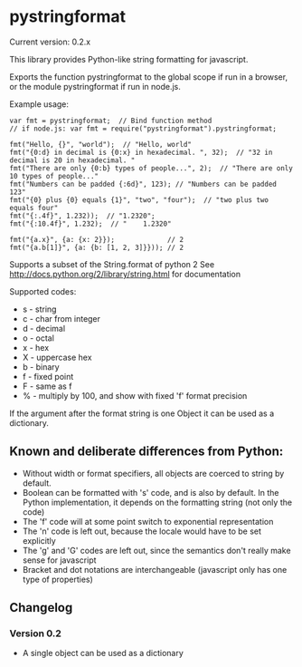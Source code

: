pystringformat 
==============

Current version: 0.2.x

This library provides Python-like string formatting for javascript.

Exports the function pystringformat to the global scope if run in a browser,
or the module pystringformat if run in node.js.

Example usage:

    var fmt = pystringformat;  // Bind function method
    // if node.js: var fmt = require("pystringformat").pystringformat;
    
    fmt("Hello, {}", "world");  // "Hello, world"
    fmt("{0:d} in decimal is {0:x} in hexadecimal. ", 32);  // "32 in decimal is 20 in hexadecimal. "
    fmt("There are only {0:b} types of people...", 2);  // "There are only 10 types of people..."
    fmt("Numbers can be padded {:6d}", 123); // "Numbers can be padded    123"
    fmt("{0} plus {0} equals {1}", "two", "four");  // "two plus two equals four"
    fmt("{:.4f}", 1.232));  // "1.2320";
    fmt("{:10.4f}", 1.232);  // "    1.2320"    
    
    fmt("{a.x}", {a: {x: 2}});             // 2
    fmt("{a.b[1]}", {a: {b: [1, 2, 3]}})); // 2


Supports a subset of the String.format of python 2
See http://docs.python.org/2/library/string.html for documentation

Supported codes:
* s  - string
* c  - char from integer
* d  - decimal
* o  - octal
* x  - hex
* X  - uppercase hex
* b  - binary
* f  - fixed point
* F  - same as f
* %  - multiply by 100, and show with fixed 'f' format precision

If the argument after the format string is one Object it can be used as a dictionary.

## Known and deliberate differences from Python:
* Without width or format specifiers, all objects are coerced to string by default.
* Boolean can be formatted with 's' code, and is also by default.  In the Python implementation, it depends on the formatting string (not only the code)
* The 'f' code will at some point switch to exponential representation
* The 'n' code is left out, because the locale would have to be set explicitly
* The 'g' and 'G' codes are left out, since the semantics don't really make sense for javascript
* Bracket and dot notations are interchangeable (javascript only has one type of properties)

## Changelog

### Version 0.2
- A single object can be used as a dictionary
